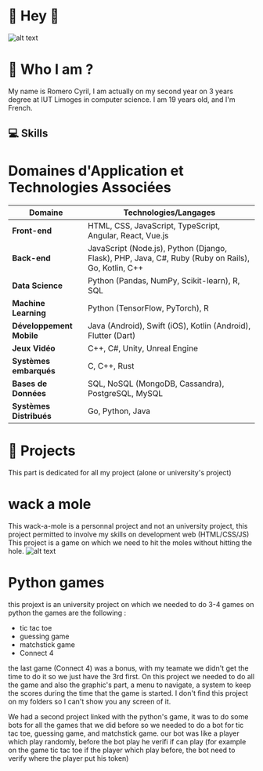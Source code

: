 # **👋 Hey 👋**
![alt text](https://i.ibb.co/Wf9htvh/image-1.png)


# 👀 Who I am ?
My name is Romero Cyril, I am actually on my second year on 3 years degree at IUT Limoges in computer science.
I am 19 years old, and I'm French.



## 💻 Skills
# Domaines d'Application et Technologies Associées

| Domaine               | Technologies/Langages         |
|-----------------------|-------------------------------|
| **Front-end**          | HTML, CSS, JavaScript, TypeScript, Angular, React, Vue.js |
| **Back-end**           | JavaScript (Node.js), Python (Django, Flask), PHP, Java, C#, Ruby (Ruby on Rails), Go, Kotlin, C++ |
| **Data Science**       | Python (Pandas, NumPy, Scikit-learn), R, SQL |
| **Machine Learning**   | Python (TensorFlow, PyTorch), R |
| **Développement Mobile**| Java (Android), Swift (iOS), Kotlin (Android), Flutter (Dart) |
| **Jeux Vidéo**         | C++, C#, Unity, Unreal Engine |
| **Systèmes embarqués** | C, C++, Rust |
| **Bases de Données**   | SQL, NoSQL (MongoDB, Cassandra), PostgreSQL, MySQL |
| **Systèmes Distribués**| Go, Python, Java |


# 📂 Projects

This part is dedicated for all my project (alone or university's project)

# wack a mole
This wack-a-mole is a personnal project and not an university project, this project permitted to involve my skills on development web (HTML/CSS/JS)
This project is a game on which we need to hit the moles without hitting the hole.
![alt text](https://i.ibb.co/mctvTFC/image.png)

# Python games
this projext is an university project on which we needed to do 3-4 games on python the games are the following :
- tic tac toe
- guessing game
- matchstick game
- Connect 4

the last game (Connect 4) was a bonus, with my teamate we didn't get the time to do it so we just have the 3rd first.
On this project we needed to do all the game and also the graphic's part, a menu to navigate, a system to keep the scores during the time that the game is started.
I don't find this project on my folders so I can't show you any screen of it.

We had a second project linked with the python's game, it was to do some bots for all the games that we did before so we needed to do a bot for tic tac toe, guessing game, and matchstick game.
our bot was like a player which play randomly, before the bot play he verifi if can play (for example on the game tic tac toe if the player which play before, the bot need to verify where the player put his token)

